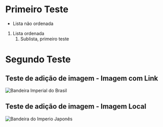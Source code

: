# Primeiro Teste
* Lista não ordenada
1. Lista ordenada
    1. Sublista, primeiro teste

# Segundo Teste
## Teste de adição de imagem - Imagem com Link

![Bandeira Imperial do Brasil](https://i.pinimg.com/originals/82/69/0f/82690f38991386b92cfbbfecc6f5765f.jpg)

## Teste de adição de imagem - Imagem Local
![Bandeira do Imperio Japonês](img/Jap%C3%A3o_Imperial.png)
